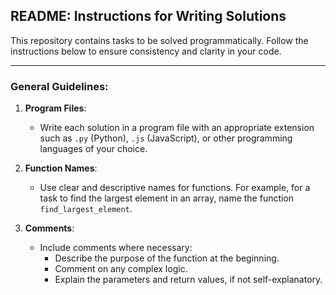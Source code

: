 ## README: Instructions for Writing Solutions

This repository contains tasks to be solved programmatically. Follow the instructions below to ensure consistency and clarity in your code.

---

### General Guidelines:
1. **Program Files**:
   - Write each solution in a program file with an appropriate extension such as `.py` (Python), `.js` (JavaScript), or other programming languages of your choice.

2. **Function Names**:
   - Use clear and descriptive names for functions. For example, for a task to find the largest element in an array, name the function `find_largest_element`.

3. **Comments**:
   - Include comments where necessary:
     - Describe the purpose of the function at the beginning.
     - Comment on any complex logic.
     - Explain the parameters and return values, if not self-explanatory.

